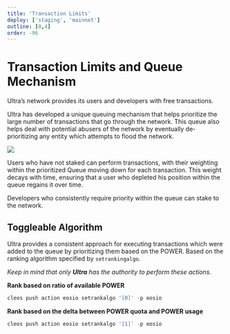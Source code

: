 ```yaml
---
title: 'Transaction Limits'
deploy: ['staging', 'mainnet']
outline: [0,4]
order: -96
---
```


# Transaction Limits and Queue Mechanism

Ultra’s network provides its users and developers with free transactions.

Ultra has developed a unique queuing mechanism that helps prioritize the large number of transactions that go through the network. This queue also helps deal with potential abusers of the network by eventually de-prioritizing any entity which attempts to flood the network.

![](/images/transaction-queue.jpg)

Users who have not staked can perform transactions, with their weighting within the prioritized Queue moving down for each transaction. This weight decays with time, ensuring that a user who depleted his position within the queue regains it over time.

Developers who consistently require priority within the queue can stake to the network.

## Toggleable Algorithm

Ultra provides a consistent approach for executing transactions which were added to the queue by prioritizing them based on the POWER. Based on the ranking algorithm specified by `setrankingalgo`.

_Keep in mind that only **Ultra** has the authority to perform these actions._

**Rank based on ratio of available POWER**

```typescript
cleos push action eosio setrankalgo '[0]' -p eosio
```

**Rank based on the delta between POWER quota and POWER usage**

```typescript
cleos push action eosio setrankalgo '[1]' -p eosio
```